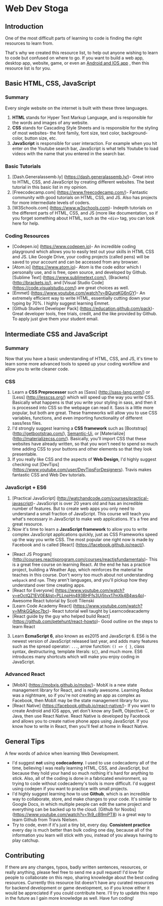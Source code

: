 # Web Dev Stoga

## Introduction
One of the most difficult parts of learning to code is finding the right resources to learn from. 

That's why we created this resource list, to help out anyone wishing to learn to code but confused on where to go.
If you want to build a web app, desktop app, website, game, or even an [Android and IOS app](#advanced-react) , then this resource list is for you.

## Basic HTML, CSS, JavaScript

### Summary
Every single website on the internet is built with these three languages.

1. **HTML** stands for Hyper Text Markup Language, and is responsible for the words and images of any website. 
2. **CSS** stands for  Cascading Style Sheets and is responsible for the styling of most websites- the font family, font size, text color, background-color, button size, etc. 
3. **JavaScript** is responsible for user interaction. For example when you hit enter on the Youtube search bar, JavaScript is what tells Youtube to load videos with the name that you entered in the search bar.

### Basic Tutorials
1. [Dash.Generalassemb.ly] (https://dash.generalassemb.ly/)- Great intro to HTML, CSS, and JavaScript by creating different websites. The best tutorial in this basic list in my opinion.
2. [Freecodecamp.com] (https://www.freecodecamp.com/)- Fantastic community with good tutorials on HTML, CSS, and JS. Also has projects for more intermediate levels of coders.
3. [W3Schools.com] (https://www.w3schools.com)- Indepth tutorials on the different parts of HTML, CSS, and JS (more like documentation, so if you forget something about HTML, such as the `<div>` tag, you can look here for help.

### Coding Resources
+ [Codepen.io] (https://www.codepen.io)- An incredible coding playground which allows you to easily test out your skills in HTML CSS and JS. Like Google Drive, your coding projects (called pens) will be saved to your account and can be accessed from any browser.
+ [Atom.io] (https://www.atom.io)- Atom is the code editor which I personally use, and is free, open source, and developed by Github. [Sublime Text] (https://www.sublimetext.com/), [Brackets] (http://brackets.io/), and [Visual Studio Code] (https://code.visualstudio.com/) are great choices as well. 
+ [Emmet] (https://www.youtube.com/watch?v=BQurqKG6nGY)- An extremely efficient way to write HTML, essentially cutting down your typing by 70%. I highly suggest learning Emmet.
+ [Github Student Developer Pack] (https://education.github.com/pack)- Great developer tools, free trials, credit, and the like provided by Github. To apply just give them your student email.

## Intermediate CSS and JavaScript

### Summary
Now that you have a basic understanding of HTML, CSS, and JS, it's time to learn some more advanced tools to speed up your coding workflow and allow you to write cleaner code.

### CSS
1. Learn a **CSS Preprocesser** such as [Sass] (http://sass-lang.com/) or [Less] (http://lesscss.org/) which will speed up the way you write CSS. Basically what happens is that you write your styling in sass, and then it is processed into CSS so the webpage can read it. Sass is a little more popular, but both are great. These frameworks will allow you to use CSS variables, functions, and even importing functionality of different sass/less files. 
2. I'd strongly suggest learning a **CSS framework** such as [Bootstrap] (http://getbootstrap.com/), [Semantic-Ui](http://semantic-ui.com/), or [Materialize] (http://materializecss.com/). Basically, you'll import CSS that these websites have already written, so that you won't need to spend so much time adding CSS to your buttons and other elements so that they look presentable.
3. If you really like CSS and the aspects of **Web Design**, I'd highly suggest checking out [DevTips] (https://www.youtube.com/user/DevTipsForDesigners). Travis makes fantastic CSS and Web Dev tutorials.

### JavaScript + ES6
1. [Practical JavaScript] (http://watchandcode.com/courses/practical-javascript)- JavaScript is over 20 years old and has an incredible number of features. But to create web apps you only need to understand a small fraction of JavaScript. This course will teach you what's necessary in JavaScript to make web applications. It's a free and great resource.
2. Now it's time to learn a **JavaScript framework** to allow you to write complex JavaScript applications quickly, just as CSS Frameworks speed up the way you write CSS. The most popular one right now is made by Facebook and is called [React] (https://facebook.github.io/react/). 
  * [React JS Program] (http://courses.reactjsprogram.com/courses/reactjsfundamentals)- This is a great free course on learning React. At the end he has a practice project, building a Weather App, which reinforces the material he teaches in this course. Don't worry too much about not understanding `webpack` and `npm`. They aren't languages, and you'll pickup how they understand over time creating apps.
  * [React for Everyone] (https://www.youtube.com/watch?v=eOctQZ1EV0E&list=PLLnpHn493BHFfs3Uj5tvx17mXk4B4ws4p)- Awesome React tutorial by Scott Tilenski
  * [Learn Code Academy React] (https://www.youtube.com/watch?v=MhkGQAoc7bc)- React tutorial well taught by Learncodeacademy
  * [React guide by the guy who helped build React] (https://github.com/petehunt/react-howto)- Good outline on the steps to learn React
3. Learn **EcmaScript 6**, also known as es2015 and JavaScript 6. ES6 is the newest version of JavaScript released last year, and adds many features such as the spread operator: `...`, arrow function: `() => { }`, class syntax, destructuring, template literals: `${}`, and much more. ES6 introduces many shortcuts which will make you enjoy coding in JavaScript.

### Advanced React
+ [MobX] (https://mobxjs.github.io/mobx/)- MobX is a new state management library for React, and is really awesome. Learning Redux was a nightmare, so if you're not creating an app as complex as Facebook, then MobX may be the state management library for you.  
+ [React Native] (https://facebook.github.io/react-native/)- If you want to create Android and IOS apps, yet don't know any Swift, Objective C, or Java, then use React Native. React Native is developed by Facebook and allows you to create native phone apps using JavaScript. If you know how to write in React, then you'll feel at home in React Native.

## General Tips
A few words of advice when learning Web Development.
+ I'd suggest **not** using **codecademy**. I used to use codecademy all of the time, believing I was really learning HTML, CSS, and JavaScript, but because they hold your hand so much nothing it's hard for anything to stick. Also, all of the coding is done in a fabricated environment, so trying to code without codecademy's tools is more difficult. I'd suggest using codepen if you want to practice with small projects. 
+ I'd highly suggest learning how to use **Github**, which is an incredible way to collaborate, store, and make changes to your code. It's similar to Google Docs, in which multiple people can edit the same project and everything can be backed up to the cloud. [Github for Noobs] (https://www.youtube.com/watch?v=1h9_cB9mPT8) is a great way to learn Github from Travis Nielsen.
+ Try to code, even if it's just a tiny bit, every day. **Consistent practice** every day is much better than bulk coding one day, because all of the information you learn will stick with you, instead of you always having to play catchup.

## Contributing
If there are any changes, typos, badly written sentences, resources, or really anything, please feel free to send me a pull request! I'd love for people to collaborate on this repo, sharing knowledge about the best coding resources. Currently this resource list doesn't have any curated resources for backend development or game development, so if you know either it would be appreciated if you could contribute here. I'll try to update this repo in the future as I gain more knowledge as well. Have fun coding! 
